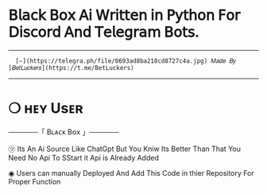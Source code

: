 # 𝖡𝗅𝖺𝖼𝗄 𝖡𝗈𝗑 𝖠𝗂 𝖶𝗋𝗂𝗍𝗍𝖾𝗇 𝗂𝗇 𝖯𝗒𝗍𝗁𝗈𝗇 𝖥𝗈𝗋 𝖣𝗂𝗌𝖼𝗈𝗋𝖽 𝖠𝗇𝖽 𝖳𝖾𝗅𝖾𝗀𝗋𝖺𝗆 𝖡𝗈𝗍𝗌.

_____________________________________
      [➳](https://telegra.ph/file/0693ad8ba218cd8727c4a.jpg) 𝑀𝑎𝑑𝑒 𝐵𝑦 [𝐵𝑒𝑡𝐿𝑢𝑐𝑘𝑒𝑟𝑠](https://t.me/BetLuckers)
_____________________________________

# ❍ ʜᴇʏ Usᴇʀ
──────「 Bʟᴀᴄᴋ Bᴏx 」────── 

㋡ Its An Ai Source Like ChatGpt But You Kniw Its Better Than That You Need No Api To SStart it Api is Already Added

◉ Users can manually Deployed And Add This Code in thier Repository For Proper Function
